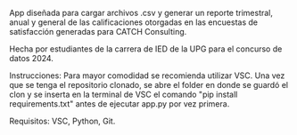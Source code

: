 App diseñada para cargar archivos .csv
y generar un reporte trimestral, anual y general
de las calificaciones otorgadas en las encuestas
de satisfacción generadas para CATCH Consulting.

Hecha por estudiantes de la carrera de IED  de la 
UPG para el concurso de datos 2024.

Instrucciones: 
Para mayor comodidad se recomienda utilizar VSC.
Una vez que se tenga el repositorio clonado, se abre el folder en donde se guardó el clon y se inserta en la terminal de VSC el comando "pip install requirements.txt" antes de ejecutar app.py por vez primera.

Requisitos: 
VSC, Python, Git.
